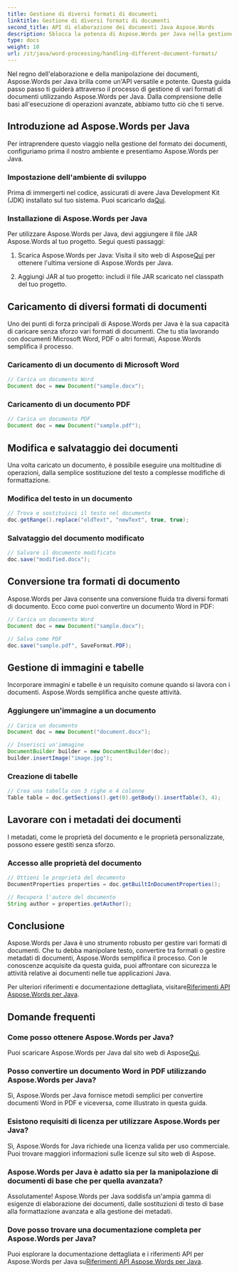 ```yaml
---
title: Gestione di diversi formati di documenti
linktitle: Gestione di diversi formati di documenti
second_title: API di elaborazione dei documenti Java Aspose.Words
description: Sblocca la potenza di Aspose.Words per Java nella gestione di diversi formati di documenti. Impara l'editing di testo, le conversioni e altro ancora con esempi pratici.
type: docs
weight: 10
url: /it/java/word-processing/handling-different-document-formats/
---
```


Nel regno dell'elaborazione e della manipolazione dei documenti, Aspose.Words per Java brilla come un'API versatile e potente. Questa guida passo passo ti guiderà attraverso il processo di gestione di vari formati di documenti utilizzando Aspose.Words per Java. Dalla comprensione delle basi all'esecuzione di operazioni avanzate, abbiamo tutto ciò che ti serve.

## Introduzione ad Aspose.Words per Java

Per intraprendere questo viaggio nella gestione del formato dei documenti, configuriamo prima il nostro ambiente e presentiamo Aspose.Words per Java.

### Impostazione dell'ambiente di sviluppo

 Prima di immergerti nel codice, assicurati di avere Java Development Kit (JDK) installato sul tuo sistema. Puoi scaricarlo da[Qui](https://www.oracle.com/java/technologies/javase-downloads.html).

### Installazione di Aspose.Words per Java

Per utilizzare Aspose.Words per Java, devi aggiungere il file JAR Aspose.Words al tuo progetto. Segui questi passaggi:

1.  Scarica Aspose.Words per Java: Visita il sito web di Aspose[Qui](https://releases.aspose.com/words/java/) per ottenere l'ultima versione di Aspose.Words per Java.

2. Aggiungi JAR al tuo progetto: includi il file JAR scaricato nel classpath del tuo progetto.

## Caricamento di diversi formati di documenti

Uno dei punti di forza principali di Aspose.Words per Java è la sua capacità di caricare senza sforzo vari formati di documenti. Che tu stia lavorando con documenti Microsoft Word, PDF o altri formati, Aspose.Words semplifica il processo.

### Caricamento di un documento di Microsoft Word

```java
// Carica un documento Word
Document doc = new Document("sample.docx");
```

### Caricamento di un documento PDF

```java
// Carica un documento PDF
Document doc = new Document("sample.pdf");
```

## Modifica e salvataggio dei documenti

Una volta caricato un documento, è possibile eseguire una moltitudine di operazioni, dalla semplice sostituzione del testo a complesse modifiche di formattazione.

### Modifica del testo in un documento

```java
// Trova e sostituisci il testo nel documento
doc.getRange().replace("oldText", "newText", true, true);
```

### Salvataggio del documento modificato

```java
// Salvare il documento modificato
doc.save("modified.docx");
```

## Conversione tra formati di documento

Aspose.Words per Java consente una conversione fluida tra diversi formati di documento. Ecco come puoi convertire un documento Word in PDF:

```java
// Carica un documento Word
Document doc = new Document("sample.docx");

// Salva come PDF
doc.save("sample.pdf", SaveFormat.PDF);
```

## Gestione di immagini e tabelle

Incorporare immagini e tabelle è un requisito comune quando si lavora con i documenti. Aspose.Words semplifica anche queste attività.

### Aggiungere un'immagine a un documento

```java
// Carica un documento
Document doc = new Document("document.docx");

// Inserisci un'immagine
DocumentBuilder builder = new DocumentBuilder(doc);
builder.insertImage("image.jpg");
```

### Creazione di tabelle

```java
// Crea una tabella con 3 righe e 4 colonne
Table table = doc.getSections().get(0).getBody().insertTable(3, 4);
```

## Lavorare con i metadati dei documenti

I metadati, come le proprietà del documento e le proprietà personalizzate, possono essere gestiti senza sforzo.

### Accesso alle proprietà del documento

```java
// Ottieni le proprietà del documento
DocumentProperties properties = doc.getBuiltInDocumentProperties();

// Recupera l'autore del documento
String author = properties.getAuthor();
```

## Conclusione

Aspose.Words per Java è uno strumento robusto per gestire vari formati di documenti. Che tu debba manipolare testo, convertire tra formati o gestire metadati di documenti, Aspose.Words semplifica il processo. Con le conoscenze acquisite da questa guida, puoi affrontare con sicurezza le attività relative ai documenti nelle tue applicazioni Java.

 Per ulteriori riferimenti e documentazione dettagliata, visitare[Riferimenti API Aspose.Words per Java](https://reference.aspose.com/words/java/).

## Domande frequenti

### Come posso ottenere Aspose.Words per Java?

 Puoi scaricare Aspose.Words per Java dal sito web di Aspose[Qui](https://releases.aspose.com/words/java/).

### Posso convertire un documento Word in PDF utilizzando Aspose.Words per Java?

Sì, Aspose.Words per Java fornisce metodi semplici per convertire documenti Word in PDF e viceversa, come illustrato in questa guida.

### Esistono requisiti di licenza per utilizzare Aspose.Words per Java?

Sì, Aspose.Words for Java richiede una licenza valida per uso commerciale. Puoi trovare maggiori informazioni sulle licenze sul sito web di Aspose.

### Aspose.Words per Java è adatto sia per la manipolazione di documenti di base che per quella avanzata?

Assolutamente! Aspose.Words per Java soddisfa un'ampia gamma di esigenze di elaborazione dei documenti, dalle sostituzioni di testo di base alla formattazione avanzata e alla gestione dei metadati.

### Dove posso trovare una documentazione completa per Aspose.Words per Java?

 Puoi esplorare la documentazione dettagliata e i riferimenti API per Aspose.Words per Java su[Riferimenti API Aspose.Words per Java](https://reference.aspose.com/words/java/).